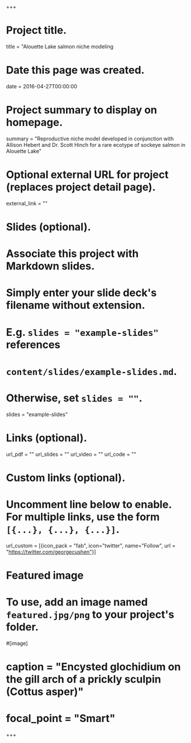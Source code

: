 +++
# Project title.
title = "Alouette Lake salmon niche modeling

# Date this page was created.
date = 2016-04-27T00:00:00

# Project summary to display on homepage.
summary = "Reproductive niche model developed in conjunction with Allison Hebert and Dr. Scott Hinch for a rare ecotype of sockeye salmon in Alouette Lake"

# Optional external URL for project (replaces project detail page).
external_link = ""

# Slides (optional).
#   Associate this project with Markdown slides.
#   Simply enter your slide deck's filename without extension.
#   E.g. `slides = "example-slides"` references 
#   `content/slides/example-slides.md`.
#   Otherwise, set `slides = ""`.
slides = "example-slides"

# Links (optional).
url_pdf = ""
url_slides = ""
url_video = ""
url_code = ""

# Custom links (optional).
#   Uncomment line below to enable. For multiple links, use the form `[{...}, {...}, {...}]`.
url_custom = [{icon_pack = "fab", icon="twitter", name="Follow", url = "https://twitter.com/georgecushen"}]

# Featured image
# To use, add an image named `featured.jpg/png` to your project's folder. 

#[image]
#  caption = "Encysted glochidium on the gill arch of a prickly sculpin (Cottus asper)"
#  focal_point = "Smart"
  
+++
